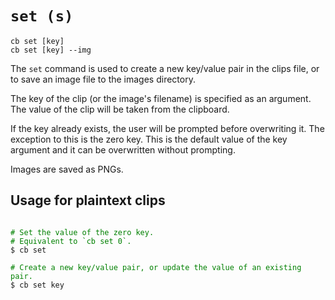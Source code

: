 # `set (s)`

```
cb set [key]
cb set [key] --img
```

The `set` command is used to create a new key/value pair in the clips file, or to save an image file to the images directory.

The key of the clip (or the image's filename) is specified as an argument. The value of the clip will be taken from the clipboard.

If the key already exists, the user will be prompted before overwriting it. The exception to this is the zero key. This is the default value of the key argument and it can be overwritten without prompting.

Images are saved as PNGs.

## Usage for plaintext clips

<pre style="padding-top: 0;">
<code>
<span style="color: green;"># Set the value of the zero key.</span>
<span style="color: green;"># Equivalent to `cb set 0`.</span>
$ cb set

<span style="color: green;"># Create a new key/value pair, or update the value of an existing pair.</span>
$ cb set key
</code>
</pre>
